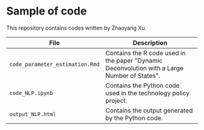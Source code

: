 # Sample of code
This repository contains codes written by Zhaoyang Xu.

| File                      | Description                                                                                         |
|---------------------------|-----------------------------------------------------------------------------------------------------|
| `code_parameter_estimation.Rmd` | Contains the R code used in the paper "Dynamic Deconvolution with a Large Number of States".         |
| `code_NLP.ipynb`                     | Contains the Python code used in the technology policy project.                            |
| `output_NLP.html`                     | Contains the output generated by the Python code.                            |

